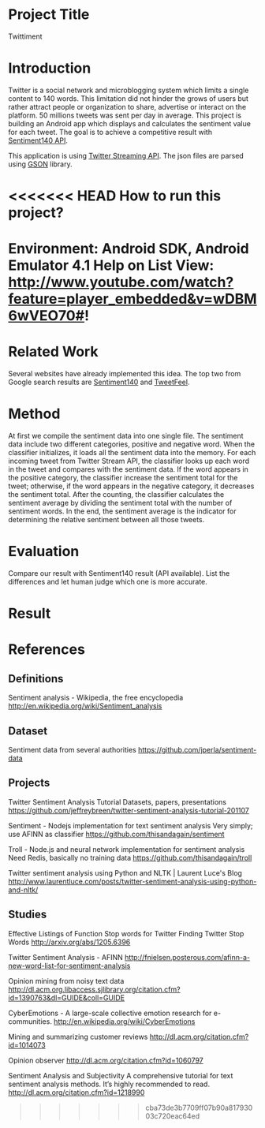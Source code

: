 # Project Title
Twittiment

# Introduction
Twitter is a social network and microblogging system which limits a single content to 140 words. This limitation did not hinder the grows of users but rather attract people or organization to share, advertise or interact on the platform. 50 millions tweets was sent per day in average.
This project is building an Android app which displays and calculates the sentiment value for each tweet. The goal is to achieve a competitive result with [Sentiment140 API](http://help.sentiment140.com/api).

This application is using [Twitter Streaming API](https://dev.twitter.com/docs/streaming-apis). The json files are parsed using [GSON](http://code.google.com/p/google-gson/) library.

<<<<<<< HEAD
How to run this project?
========================
  Environment: Android SDK, Android Emulator 4.1
  Help on List View: http://www.youtube.com/watch?feature=player_embedded&v=wDBM6wVEO70#!
=======
# Related Work
Several websites have already implemented this idea. The top two from Google search results are [Sentiment140](http://www.sentiment140.com/) and [TweetFeel](http://www.tweetfeel.com/).

# Method
At first we compile the sentiment data into one single file. The sentiment data include two different categories, positive and negative word. When the classifier initializes, it loads all the sentiment data into the memory.
For each incoming tweet from Twitter Stream API, the classifier looks up each word in the tweet and compares with the sentiment data. If the word appears in the positive category, the classifier increase the sentiment total for the tweet; otherwise, if the word appears in the negative category, it decreases the sentiment total. After the counting, the classifier calculates the sentiment average by dividing the sentiment total with the number of sentiment words.
In the end, the sentiment average is the indicator for determining the relative sentiment between all those tweets.

# Evaluation
Compare our result with Sentiment140 result (API available). List the differences and let human judge which one is more accurate.

# Result

# References
## Definitions
Sentiment analysis - Wikipedia, the free encyclopedia
<http://en.wikipedia.org/wiki/Sentiment_analysis>

## Dataset
Sentiment data from several authorities
<https://github.com/jperla/sentiment-data>

## Projects
Twitter Sentiment Analysis Tutorial
Datasets, papers, presentations
<https://github.com/jeffreybreen/twitter-sentiment-analysis-tutorial-201107>

Sentiment - Nodejs implementation for text sentiment analysis
Very simply; use AFINN as classifier
<https://github.com/thisandagain/sentiment>

Troll - Node.js and neural network implementation for sentiment analysis
Need Redis, basically no training data
<https://github.com/thisandagain/troll>

Twitter sentiment analysis using Python and NLTK | Laurent Luce's Blog
<http://www.laurentluce.com/posts/twitter-sentiment-analysis-using-python-and-nltk/>

## Studies
Effective Listings of Function Stop words for Twitter
Finding Twitter Stop Words
<http://arxiv.org/abs/1205.6396>

Twitter Sentiment Analysis - AFINN
<http://fnielsen.posterous.com/afinn-a-new-word-list-for-sentiment-analysis>

Opinion mining from noisy text data
<http://dl.acm.org.libaccess.sjlibrary.org/citation.cfm?id=1390763&dl=GUIDE&coll=GUIDE>

CyberEmotions - A large-scale collective emotion research for e-communities.
<http://en.wikipedia.org/wiki/CyberEmotions>

Mining and summarizing customer reviews
<http://dl.acm.org/citation.cfm?id=1014073>

Opinion observer
<http://dl.acm.org/citation.cfm?id=1060797>

Sentiment Analysis and Subjectivity
A comprehensive tutorial for text sentiment analysis methods. It’s highly recommended to read.
<http://dl.acm.org/citation.cfm?id=1218990>
>>>>>>> cba73de3b7709ff07b90a81793003c720eac64ed
